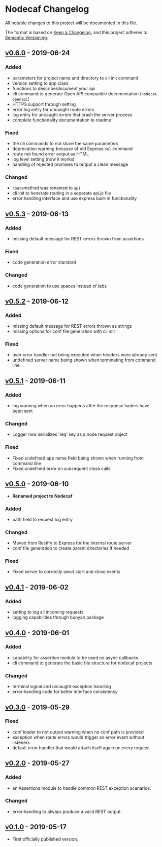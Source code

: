 # Nodecaf Changelog

All notable changes to this project will be documented in this file.

The format is based on [Keep a Changelog](https://keepachangelog.com/en/1.0.0/),
and this project adheres to [Semantic Versioning](https://semver.org/spec/v2.0.0.html).

## [v0.6.0] - 2019-06-24

### Added
- parameters for project name and directory to cli init command
- version setting to app class
- functions to describe/document your api
- cli command to generate Open API compatible documentation (`nodecat openapi`)
- HTTPS support through setting
- error log entry for uncaught route errors
- log entry for uncaught errors that crash the server process
- complete functionality documentation to readme

### Fixed
- the cli commands to not share the same parameters
- deprecation warning because of old Express `del` command
- route not found error output as HTML
- log level setting (now it works)
- handling of rejected promises to output a clean message

### Changed
- `route`method was renamed to `api`
- cli init to henerate routing in a seperate api.js file
- error handling interface and use express built-in functionality

## [v0.5.3] - 2019-06-13

### Added
- missing default message for REST errors thrown from assertions

### Fixed
- code generation error standard

### Changed
- code generation to use spaces instead of tabs

## [v0.5.2] - 2019-06-12

### Added
- missing default message for REST errors thrown as strings
- missing options for conf file generation with cli init

### Fixed
- user error handler not being executed when headers were already sent
- undefined server name being shown when terminating from command line

## [v0.5.1] - 2019-06-11

### Added
- log warning when an error happens after the response haders have been sent

### Changed
- Logger now serializes 'req' key as a node request object

### Fixed
- Fixed undefined app name field being shown when running from command line
- Fixed undefined error on subsequent close calls

## [v0.5.0] - 2019-06-10

- **Renamed project to Nodecaf**

### Added
- path field to request log entry

### Changed
- Moved from Restify to Express for the internal route server
- conf file generation to create parent directories if needed

### Fixed
- Fixed server to correctly await start and close events

## [v0.4.1] - 2019-06-02

### Added
- setting to log all incoming requests
- logging capabilities through bunyan package

## [v0.4.0] - 2019-06-01

### Added
- capability for assertion module to be used on async callbacks
- cli command to generate the basic file structure for nodecaf projects

### Changed
- terminal signal and uncaught exception handling
- error handling code for better interface consistency

## [v0.3.0] - 2019-05-29

### Fixed
- conf loader to not output warning when no conf path is provided
- exception when route errors would trigger an error event without listeners
- default error handler that would attach itself again on every request

## [v0.2.0] - 2019-05-27

### Added
- an Assertions module to handle common REST exception scenarios.

### Changed
- error handling to always produce a valid REST output.

## [v0.1.0] - 2019-05-17
- First officially published version.

[v0.1.0]: https://gitlab.com/GCSBOSS/nodecaf/-/tags/v0.1.0
[v0.2.0]: https://gitlab.com/GCSBOSS/nodecaf/-/tags/v0.2.0
[v0.3.0]: https://gitlab.com/GCSBOSS/nodecaf/-/tags/v0.3.0
[v0.4.0]: https://gitlab.com/GCSBOSS/nodecaf/-/tags/v0.4.0
[v0.4.1]: https://gitlab.com/GCSBOSS/nodecaf/-/tags/v0.4.1
[v0.5.0]: https://gitlab.com/GCSBOSS/nodecaf/-/tags/v0.5.0
[v0.5.1]: https://gitlab.com/GCSBOSS/nodecaf/-/tags/v0.5.1
[v0.5.2]: https://gitlab.com/GCSBOSS/nodecaf/-/tags/v0.5.2
[v0.5.3]: https://gitlab.com/GCSBOSS/nodecaf/-/tags/v0.5.3
[v0.6.0]: https://gitlab.com/GCSBOSS/nodecaf/-/tags/v0.6.0
